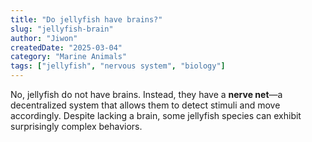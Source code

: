 ```yaml
---
title: "Do jellyfish have brains?"
slug: "jellyfish-brain"
author: "Jiwon"
createdDate: "2025-03-04"
category: "Marine Animals"
tags: ["jellyfish", "nervous system", "biology"]
---
```

No, jellyfish do not have brains. Instead, they have a **nerve net**—a decentralized system that allows them to detect stimuli and move accordingly. Despite lacking a brain, some jellyfish species can exhibit surprisingly complex behaviors.

